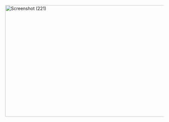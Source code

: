 <img width="982" height="357" alt="Screenshot (221)" src="https://github.com/user-attachments/assets/5ca06895-b48c-4f4f-a42a-28949d7c20e8" />
